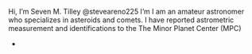  Hi, I’m Seven M. Tilley @steveareno225 I’m I am an amateur astronomer who specializes in asteroids and comets. I have reported astrometric measurement and identifications to the The Minor Planet Center (MPC)
- <!---
steveareno225/steveareno225 is a ✨ special ✨ repository because its `README.md` (this file) appears on your GitHub profile.
You can click the Preview link to take a look at your changes.
--->
